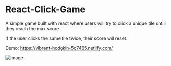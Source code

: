 # React-Click-Game

A simple game built with react where users will try to click a unique tile untill they reach the max score.

If the user clicks the same tile twice, their score will reset.

Demo: https://vibrant-hodgkin-5c7465.netlify.com/

![image](https://user-images.githubusercontent.com/50982277/68252370-35147f80-ffda-11e9-942f-db2a3ffb85ba.png)
